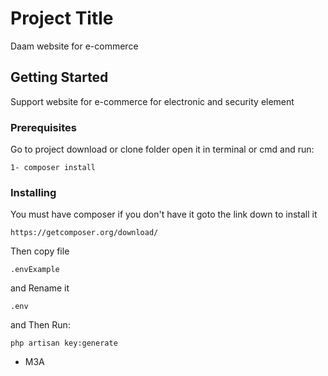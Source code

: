 # Project Title

Daam website for e-commerce

## Getting Started

Support website for e-commerce for electronic and security element

### Prerequisites

Go to project download or clone folder open it in terminal or cmd and run:

```
1- composer install
```

### Installing

You must have composer if you don't have it goto the link down  to install it

```
https://getcomposer.org/download/
```

Then copy file  
```
.envExample 
```
and Rename it 

```
.env
```
and Then Run:
```
php artisan key:generate
```

* M3A


